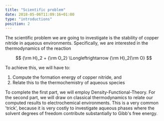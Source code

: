 ```yaml
---
title: "Scientific problem"
date: 2018-05-06T11:09:16+01:00
type: "introductions"
position: 2
---
```


The scientific problem we are going to investigate is the stability of copper nitride in aqueous environments. Specifically, we are interested in the thermodynamics of the reaction

$$ {\rm H}_2 + {\rm O_2} \Longleftrightarrow {\rm H}_2{\rm O} $$

To achieve this, we will have to:

1. Compute the formation energy of copper nitride, and
2. Relate this to the thermochemistry of aqueous species

To complete the first part, we will employ Density-Functional-Theory. For the second part, we will draw on classical thermodynamics to relate our computed results to electrochemical environments. This is a very common 'trick', because it is very costly to investigate aqueous phases where the solvent degrees of freedom contribute substantially to Gibb's free energy.
